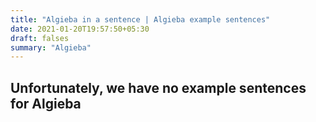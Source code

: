 ```yaml
---
title: "Algieba in a sentence | Algieba example sentences"
date: 2021-01-20T19:57:50+05:30
draft: falses
summary: "Algieba"
---
```

## Unfortunately, we have no example sentences for Algieba                 
